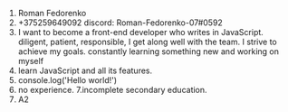1. Roman Fedorenko 
2. +375259649092
discord: Roman-Fedorenko-07#0592
3. I want to become a front-end developer who writes in JavaScript.  diligent, patient, responsible, I get along well with the team.  I strive to achieve my goals.  constantly learning something new and working on myself
4. learn JavaScript and all its features. 
5. console.log('Hello world!')
6. no experience.
7.incomplete secondary education.
8. А2
